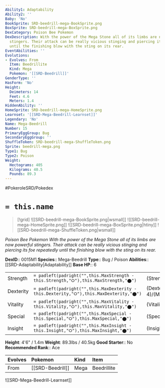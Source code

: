 ```yaml
---
Ability1: Adaptability
Ability2: ''
Baby: 'No'
BookSprite: SRD-beedrill-mega-BookSprite.png
BoxSprite: SRD-beedrill-mega-BoxSprite.png
DexCategory: Poison Bee Pokemon
DexDescription: With the power of the Mega Stone all of its limbs are now powerful
  stingers. Their attack can be really vicious stinging and piercing its foe repeatedly
  until the finishing blow with the sting on its rear.
EventAbilities: ''
Evolutions:
- Evolves: From
  Item: Beedrillite
  Kind: Mega
  Pokemon: '[[SRD-Beedrill]]'
GenderType: ''
HasForm: 'No'
Height:
  Deimeters: 14
  Feet: 4.6
  Meters: 1.4
HiddenAbility: ''
HomeSprite: SRD-beedrill-mega-HomeSprite.png
Learnset: '[[SRD-Mega-Beedrill-Learnset]]'
Legendary: 'No'
Name: Mega-Beedrill
Number: 15
PrimaryEggGroup: Bug
SecondaryEggGroup: ''
ShuffleToken: SRD-beedrill-mega-ShuffleToken.png
Sprite: beedrill-mega.png
Type1: Bug
Type2: Poison
Weight:
  Hectograms: 405
  Kilograms: 40.5
  Pounds: 89.3
---
```


#PokeroleSRD/Pokedex

# `= this.name`

> [!grid]
> ![[SRD-beedrill-mega-BookSprite.png|wsmall]]
> ![[SRD-beedrill-mega-HomeSprite.png]]
> ![[SRD-beedrill-mega-BoxSprite.png|htiny]]
> ![[SRD-beedrill-mega-ShuffleToken.png|wsmall]]


*Poison Bee Pokemon*
*With the power of the Mega Stone all of its limbs are now powerful stingers. Their attack can be really vicious stinging and piercing its foe repeatedly until the finishing blow with the sting on its rear.*

**DexID**:: 0015M1
**Species**:: Mega-Beedrill
**Type**:: Bug / Poison
**Abilities**:: [[SRD-Adaptability|Adaptability]]
**Base HP**:: 6

|           |                                                                                        |                                          |
| --------- | -------------------------------------------------------------------------------------- | ---------------------------------------- |
| Strength  | `= padleft(padright("",this.MaxStrength - this.Strength,"⭘"),this.MaxStrength,"⬤")`    | (Strength::4)/(MaxStrength::8)   |
| Dexterity | `= padleft(padright("",this.MaxDexterity - this.Dexterity,"⭘"),this.MaxDexterity,"⬤")` | (Dexterity:: 4)/(MaxDexterity::8) |
| Vitality  | `= padleft(padright("",this.MaxVitality - this.Vitality,"⭘"),this.MaxVitality,"⬤")`    | (Vitality::1)/(MaxVitality::3)   |
| Special   | `= padleft(padright("",this.MaxSpecial - this.Special,"⭘"),this.MaxSpecial,"⬤")`       | (Special::1)/(MaxSpecial::2)     |
| Insight   | `= padleft(padright("",this.MaxInsight - this.Insight,"⭘"),this.MaxInsight,"⬤")`       | (Insight::2)/(MaxInsight::5)     |

**Height**: 4'6" / 1.4m
**Weight**: 89.3lbs / 40.5kg
**Good Starter**:: No
**Recommended Rank**:: Ace

| Evolves   | Pokemon          | Kind   | Item        |
|:----------|:-----------------|:-------|:------------|
| From      | [[SRD-Beedrill]] | Mega   | Beedrillite |

![[SRD-Mega-Beedrill-Learnset]]